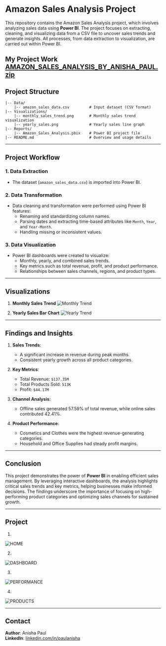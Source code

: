 # Amazon Sales Analysis Project

This repository contains the Amazon Sales Analysis project, which involves analyzing sales data using **Power BI**. The project focuses on extracting, cleaning, and visualizing data from a CSV file to uncover sales trends and generate insights. All processes, from data extraction to visualization, are carried out within Power BI.

 **My Project Work**
   [AMAZON_SALES_ANALYSIS_BY_ANISHA_PAUL.zip](https://github.com/user-attachments/files/18139694/AMAZON_SALES_ANALYSIS_BY_ANISHA_PAUL.zip)
---

## Project Structure

```
|-- Data/
    |-- amazon_sales_data.csv         # Input dataset (CSV format)
|-- Visualizations/
    |-- monthly_sales_trend.png       # Monthly sales trend visualization
    |-- yearly_sales.png              # Yearly sales line graph
|-- Reports/
    |-- Amazon_Sales_Analysis.pbix    # Power BI project file
|-- README.md                         # Overview and usage details
```

---

## Project Workflow

### 1. Data Extraction
- The dataset (`amazon_sales_data.csv`) is imported into Power BI.

### 2. Data Transformation
- Data cleaning and transformation were performed using Power BI features:
  - Renaming and standardizing column names.
  - Parsing dates and extracting time-based attributes like `Month`, `Year`, and `Year-Month`.
  - Handling missing or inconsistent values.

### 3. Data Visualization
- Power BI dashboards were created to visualize:
  - Monthly, yearly, and combined sales trends.
  - Key metrics such as total revenue, profit, and product performance.
  - Relationships between sales channels, regions, and product types.

---

## Visualizations

1. **Monthly Sales Trend**
   ![Monthly Trend](https://github.com/user-attachments/assets/704e328d-9f83-4613-ab63-1bd161f1d648)



2. **Yearly Sales Bar Chart**
   ![Yearly Trend](https://github.com/user-attachments/assets/5af9a47f-9aa4-446e-98fc-fde9d4a8b710)


---

## Findings and Insights

1. **Sales Trends**:
   - A significant increase in revenue during peak months.
   - Consistent yearly growth across all product categories.

2. **Key Metrics**:
   - Total Revenue: `$137.35M`
   - Total Products Sold: `513K`
   - Profit: `$44.17M`

3. **Channel Analysis**:
   - Offline sales generated 57.59% of total revenue, while online sales contributed 42.41%.

4. **Product Performance**:
   - Cosmetics and Clothes were the highest revenue-generating categories.
   - Household and Office Supplies had steady profit margins.

---

## Conclusion

This project demonstrates the power of **Power BI** in enabling efficient sales management. By leveraging interactive dashboards, the analysis highlights critical sales trends and key metrics, helping businesses make informed decisions. The findings underscore the importance of focusing on high-performing product categories and optimizing sales channels for sustained growth.

---

## Project 

1.
![HOME](https://github.com/user-attachments/assets/dc5818ce-90aa-4eb4-8e6c-4c60466a7baf)

2.
![DASHBOARD](https://github.com/user-attachments/assets/d06f74c1-b398-449c-9831-71c838ae280f)

3.
![PERFORMANCE](https://github.com/user-attachments/assets/d164d2c8-80c8-4d2d-aa7a-ff1b3cf08147)

4.
![PRODUCTS](https://github.com/user-attachments/assets/7728822b-2a38-4cbf-a93e-bbf821174a6c)


---

## Contact
**Author**: Anisha Paul  
**LinkedIn**: [linkedin.com/in/paulanisha](https://www.linkedin.com/in/paulanisha)
